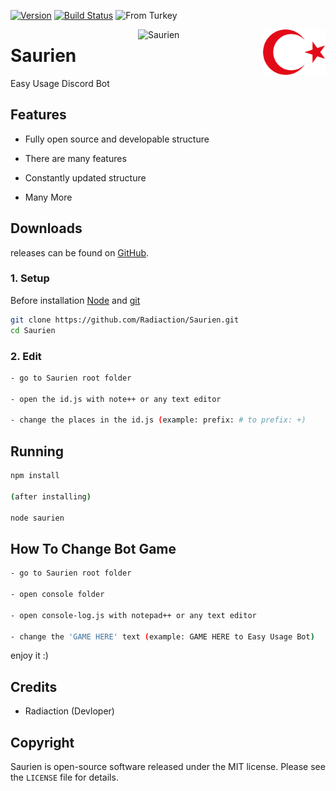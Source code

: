 [![Version](https://img.shields.io/badge/Version-0.1.3%20Release%208-orange.svg)](https://github.com/Radiaction/Saurien/releases/tag/0.1.3)
[![Build Status](https://travis-ci.org/Radiaction/Saurien.svg?branch=master)](https://travis-ci.org/Radiaction/Saurien)
![From Turkey](https://img.shields.io/badge/from-Turkey-red.svg)


<img align="right" alt="From Turkey" width="100" src="./data/logo/turkey.png">
<img align="right" alt="Saurien" width="200" src="./data/logo/logo.png">

# Saurien

Easy Usage Discord Bot 

## Features
- Fully open source and developable structure

- There are many features

- Constantly updated structure
  
- Many More

## Downloads
releases can be found on [GitHub](https://github.com/Radiaction/Saurien/releases).

### 1. Setup
Before installation [Node](https://nodejs.org/en/download) and [git](https://git-scm.com/downloads)

```sh
git clone https://github.com/Radiaction/Saurien.git
cd Saurien
```

### 2. Edit

```sh
- go to Saurien root folder 

- open the id.js with note++ or any text editor

- change the places in the id.js (example: prefix: # to prefix: +)
```

## Running

```sh
npm install

(after installing)

node saurien
```

## How To Change Bot Game

```sh
- go to Saurien root folder

- open console folder

- open console-log.js with notepad++ or any text editor

- change the 'GAME HERE' text (example: GAME HERE to Easy Usage Bot)
```

enjoy it :)

## Credits
 
 * Radiaction (Devloper)

## Copyright

Saurien is open-source software released under the MIT license. Please see
the `LICENSE` file for details.
